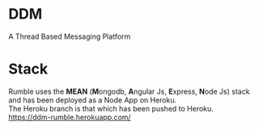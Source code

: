 # DDM
A Thread Based Messaging Platform <br/>
# Stack
Rumble uses the **MEAN** (**M**ongodb, **A**ngular Js, **E**xpress, **N**ode Js)  stack <br/> 
and has been deployed as a Node App on Heroku. <br/>
The Heroku branch is that which has been pushed to Heroku. <br/>
https://ddm-rumble.herokuapp.com/
